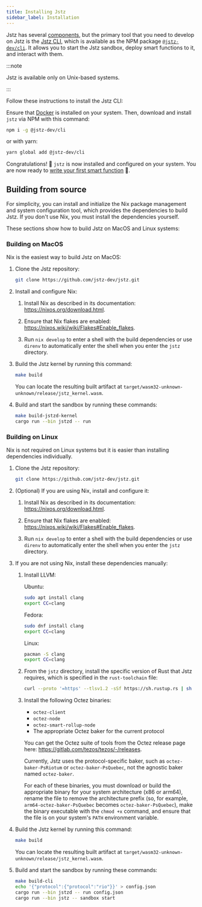 ```yaml
---
title: Installing Jstz
sidebar_label: Installation
---
```


Jstz has several [components](/architecture/overview#components), but the primary tool that you need to develop on Jstz is the [Jstz CLI](/cli), which is available as the NPM package [`@jstz-dev/cli`](https://www.npmjs.com/package/@jstz-dev/cli).
It allows you to start the Jstz sandbox, deploy smart functions to it, and interact with them.

:::note

Jstz is available only on Unix-based systems.

:::

Follow these instructions to install the Jstz CLI:

Ensure that [Docker](https://docs.docker.com/get-docker/) is installed on your system.
Then, download and install `jstz` via NPM with this command:

```sh
npm i -g @jstz-dev/cli
```

or with yarn:

```sh
yarn global add @jstz-dev/cli
```

Congratulations! 🎉 `jstz` is now installed and configured on your system.
You are now ready to [write your first smart function](/quick_start) 🚀.

## Building from source

For simplicity, you can install and initialize the Nix package management and system configuration tool, which provides the dependencies to build Jstz.
If you don't use Nix, you must install the dependencies yourself.

These sections show how to build Jstz on MacOS and Linux systems:

### Building on MacOS

Nix is the easiest way to build Jstz on MacOS:

1. Clone the Jstz repository:

   ```sh
   git clone https://github.com/jstz-dev/jstz.git
   ```

1. Install and configure Nix:

   1. Install Nix as described in its documentation: https://nixos.org/download.html.

   1. Ensure that Nix flakes are enabled: https://nixos.wiki/wiki/Flakes#Enable_flakes.

   1. Run `nix develop` to enter a shell with the build dependencies or use `direnv` to automatically enter the shell when you enter the `jstz` directory.

1. Build the Jstz kernel by running this command:

   ```sh
   make build
   ```

   You can locate the resulting built artifact at `target/wasm32-unknown-unknown/release/jstz_kernel.wasm`.

1. Build and start the sandbox by running these commands:

   ```sh
   make build-jstzd-kernel
   cargo run --bin jstzd -- run
   ```

### Building on Linux

Nix is not required on Linux systems but it is easier than installing dependencies individually.

1. Clone the Jstz repository:

   ```sh
   git clone https://github.com/jstz-dev/jstz.git
   ```

1. (Optional) If you are using Nix, install and configure it:

   1. Install Nix as described in its documentation: https://nixos.org/download.html.

   1. Ensure that Nix flakes are enabled: https://nixos.wiki/wiki/Flakes#Enable_flakes.

   1. Run `nix develop` to enter a shell with the build dependencies or use `direnv` to automatically enter the shell when you enter the `jstz` directory.

1. If you are not using Nix, install these dependencies manually:

   1. Install LLVM:

      Ubuntu:

      ```sh
      sudo apt install clang
      export CC=clang
      ```

      Fedora:

      ```sh
      sudo dnf install clang
      export CC=clang
      ```

      Linux:

      ```sh Arch
      pacman -S clang
      export CC=clang
      ```

   1. From the `jstz` directory, install the specific version of Rust that Jstz requires, which is specified in the `rust-toolchain` file:

      ```sh
      curl --proto '=https' --tlsv1.2 -sSf https://sh.rustup.rs | sh
      ```

   1. Install the following Octez binaries:

      - `octez-client`
      - `octez-node`
      - `octez-smart-rollup-node`
      - The appropriate Octez baker for the current protocol

      You can get the Octez suite of tools from the Octez release page here: https://gitlab.com/tezos/tezos/-/releases.

      Currently, Jstz uses the protocol-specific baker, such as `octez-baker-PsRiotum` or `octez-baker-PsQuebec`, not the agnostic baker named `octez-baker`.

      For each of these binaries, you must download or build the appropriate binary for your system architecture (x86 or arm64), rename the file to remove the architecture prefix (so, for example, `arm64-octez-baker-PsQuebec` becomes `octez-baker-PsQuebec`), make the binary executable with the `chmod +x` command, and ensure that the file is on your system's `PATH` environment variable.

1. Build the Jstz kernel by running this command:

   ```sh
   make build
   ```

   You can locate the resulting built artifact at `target/wasm32-unknown-unknown/release/jstz_kernel.wasm`.

1. Build and start the sandbox by running these commands:

   ```sh
   make build-cli
   echo '{"protocol":{"protocol":"rio"}}' > config.json
   cargo run --bin jstzd -- run config.json
   cargo run --bin jstz -- sandbox start
   ```
